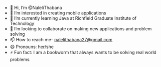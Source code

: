 - 👋 Hi, I’m @NaleliThabana
- 👀 I’m interested in creating mobile applications 
- 🌱 I’m currently learning Java at Richfield Graduate Institute of Technology 
- 💞️ I’m looking to collaborate on making new applications and problem solving 
- 📫 How to reach me- nalelithabana27@gmail.com 
- 😄 Pronouns: her/she 
- ⚡ Fun fact: I am a bookworm that always wants to be solving real world problems 

<!---
NaleliThabana/NaleliThabana is a ✨ special ✨ repository because its `README.md` (this file) appears on your GitHub profile.
You can click the Preview link to take a look at your changes.
--->
